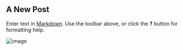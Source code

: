 ## A New Post

Enter text in [Markdown](http://daringfireball.net/projects/markdown/). Use the toolbar above, or click the **?** button for formatting help.

![image](https://dl.dropboxusercontent.com/u/4754223/setup-new-page.png)
